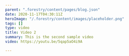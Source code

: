 ```yaml
---
parent: ".forestry/content/pages/blog.json"
date: 2020-11-17T04:30:11Z
heroImage: "/.forestry/content/images/placeholder.png"
tags: []
type: video
title: Video 2
summary: This is the second sample video
video: https://youtu.be/5qap5aO4i9A

---
```


